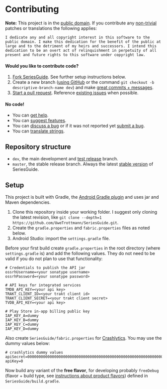 Contributing
============

**Note:** This project is in the [public domain](UNLICENSE). If you contribute any [non-trivial][15]
patches or translations the following applies:

    I dedicate any and all copyright interest in this software to the
    public domain. I make this dedication for the benefit of the public at
    large and to the detriment of my heirs and successors. I intend this
    dedication to be an overt act of relinquishment in perpetuity of all
    present and future rights to this software under copyright law.

#### Would you like to contribute code?

1. [Fork SeriesGuide][11]. See further setup instructions below.
2. Create a new branch ([using GitHub][14] or the command `git checkout -b descriptive-branch-name dev`) and make [great commits + messages][10].
3. [Start a pull request][6]. Reference [existing issues][7] when possible.

#### No code!
* You can [get help][12].
* You can [suggest features][9].
* You can [discuss a bug][7] or if it was not reported yet [submit a bug][8].
* You can [translate strings][4].

Repository structure
--------------------

- `dev`, the main development and [test release][2] branch.
- `master`, the stable release branch. Always the latest [stable version][1] of SeriesGuide.

Setup
-----

This project is built with Gradle, the [Android Gradle plugin][3] and uses jar and Maven dependencies.

1. Clone this repository inside your working folder. I suggest only cloning the latest revision, like `git clone --depth=1 https://github.com/UweTrottmann/SeriesGuide.git`.
2. Create the `gradle.properties` and `fabric.properties` files as noted below.
3. Android Studio: import the `settings.gradle` file.

Before your first build create `gradle.properties` in the root directory (where `settings.gradle` is) and add the following values. They do not need to be valid if you do not plan to use that functionality:

```
# Credentials to publish the API jar
ossrhUsername=<your sonatype username>
ossrhPassword=<your sonatype password>

# API keys for integrated services
TMDB_API_KEY=<your api key>
TRAKT_CLIENT_ID=<your trakt client id>
TRAKT_CLIENT_SECRET=<your trakt client secret>
TVDB_API_KEY=<your api key>

# Play Store in-app billing public key
IAP_KEY_A=dummy
IAP_KEY_B=dummy
IAP_KEY_C=dummy
IAP_KEY_D=dummy
```

Also create `SeriesGuide/fabric.properties` for [Crashlytics][13]. You may use the dummy values below:

```
# crashlytics dummy values
apiSecret=0000000000000000000000000000000000000000000000000000000000000000
apiKey=0
```

Now build any variant of the **free flavor**, for developing probably `freeDebug` (flavor + build type, see [instructions about product flavors][5]) defined in `SeriesGuide/build.gradle`.

 [1]: https://seriesgui.de
 [2]: https://github.com/UweTrottmann/SeriesGuide/wiki/Beta
 [3]: http://tools.android.com/tech-docs/new-build-system/user-guide
 [4]: https://crowdin.com/project/seriesguide-translations
 [5]: http://tools.android.com/tech-docs/new-build-system/user-guide#TOC-Product-flavors
 [6]: https://github.com/UweTrottmann/SeriesGuide/compare
 [7]: https://github.com/UweTrottmann/SeriesGuide/issues
 [8]: https://github.com/UweTrottmann/SeriesGuide/issues/new
 [9]: https://seriesguide.uservoice.com
 [10]: http://robots.thoughtbot.com/post/48933156625/5-useful-tips-for-a-better-commit-message
 [11]: https://github.com/UweTrottmann/SeriesGuide/fork
 [12]: https://seriesgui.de/help
 [13]: https://get.fabric.io/crashlytics
 [14]: https://help.github.com/articles/creating-and-deleting-branches-within-your-repository/
 [15]: http://www.gnu.org/prep/maintain/maintain.html#Legally-Significant
 